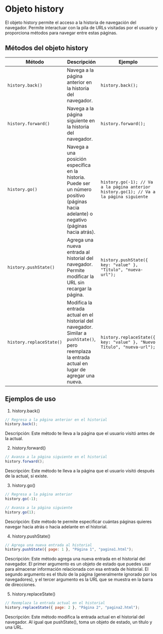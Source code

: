 # Objeto history
El objeto history permite el acceso a la historia de navegación del navegador. Permite interactuar con la pila de URLs visitadas por el usuario y proporciona métodos para navegar entre estas páginas.

## Métodos del objeto history
| Método                      | Descripción                                                                                                                                                             | Ejemplo                                                                   |
|-----------------------------|-------------------------------------------------------------------------------------------------------------------------------------------------------------------------|---------------------------------------------------------------------------|
| `history.back()`            | Navega a la página anterior en la historia del navegador.                                                                                                            | `history.back();`                                                        |
| `history.forward()`         | Navega a la página siguiente en la historia del navegador.                                                                                                           | `history.forward();`                                                     |
| `history.go()`              | Navega a una posición específica en la historia. Puede ser un número positivo (páginas hacia adelante) o negativo (páginas hacia atrás).                             | `history.go(-1); // Va a la página anterior`<br>`history.go(1); // Va a la página siguiente` |
| `history.pushState()`       | Agrega una nueva entrada al historial del navegador. Permite modificar la URL sin recargar la página.                                                                   | `history.pushState({ key: "value" }, "Título", "nueva-url");`          |
| `history.replaceState()`    | Modifica la entrada actual en el historial del navegador. Similar a `pushState()`, pero reemplaza la entrada actual en lugar de agregar una nueva.                     | `history.replaceState({ key: "value" }, "Nuevo Título", "nueva-url");` |

## Ejemplos de uso
1. history.back()

```javascript
// Regresa a la página anterior en el historial
history.back();
```

Descripción: Este método te lleva a la página que el usuario visitó antes de la actual.

2. history.forward()

```javascript
// Avanza a la página siguiente en el historial
history.forward();
```

Descripción: Este método te lleva a la página que el usuario visitó después de la actual, si existe.

3. history.go()

```javascript
// Regresa a la página anterior
history.go(-1);

// Avanza a la página siguiente
history.go(1);
```

Descripción: Este método te permite especificar cuántas páginas quieres navegar hacia atrás o hacia adelante en el historial.

4. history.pushState()

```javascript
// Agrega una nueva entrada al historial
history.pushState({ page: 1 }, "Página 1", "pagina1.html");
```

Descripción: Este método agrega una nueva entrada en el historial del navegador. El primer argumento es un objeto de estado que puedes usar para almacenar información relacionada con esa entrada de historial. El segundo argumento es el título de la página (generalmente ignorado por los navegadores), y el tercer argumento es la URL que se muestra en la barra de direcciones.

5. history.replaceState()

```javascript
// Reemplaza la entrada actual en el historial
history.replaceState({ page: 2 }, "Página 2", "pagina2.html");
```

Descripción: Este método modifica la entrada actual en el historial del navegador. Al igual que pushState(), toma un objeto de estado, un título y una URL.